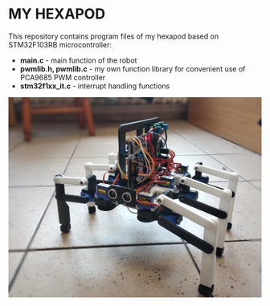 # MY HEXAPOD
This repository contains program files of my hexapod based on STM32F103RB microcontroller:
* **main.c** - main function of the robot
* **pwmlib.h, pwmlib.c** - my own function library for convenient use of PCA9685 PWM controller
* **stm32f1xx_it.c** - interrupt handling functions

![GitHub Logo](/images/robot.jpg)
